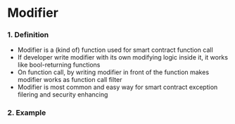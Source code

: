 # Modifier

### 1. Definition
  - Modifier is a (kind of) function used for smart contract function call
  - If developer write modifier with its own modifying logic inside it, it works like bool-returning functions
  - On function call, by writing modifier in front of the function makes modifier works as function call filter
  - Modifier is most common and easy way for smart contract exception filering and security enhancing

### 2. Example